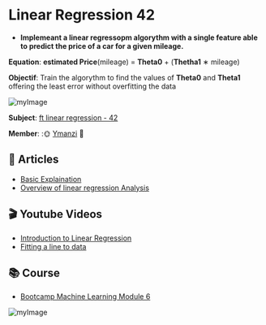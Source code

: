 # Linear Regression 42

* **Implemeant a linear regressopm algorythm with a single feature able to predict the price of a car for a given mileage.**

**Equation**:  **estimated Price**(mileage) = **Theta0** + (**Thetha1** ∗ mileage)

**Objectif**: Train the algorythm to find the values of **Theta0** and **Theta1** offering the least error without overfitting the data

![myImage](https://media.giphy.com/media/3o6Yg4GUVgIUg3bf7W/giphy.gif)

**Subject**: [ft linear regression - 42](https://cdn.intra.42.fr/pdf/pdf/13331/en.subject.pdf)

**Member**: :🌞 [Ymanzi](https://github.com/ymanzi) :first_quarter_moon_with_face:

## 📖 Articles
* [Basic Explaination](https://towardsdatascience.com/linear-regression-explained-d0a1068accb9)
* [Overview of linear regression Analysis](https://towardsdatascience.com/linear-regression-explained-1b36f97b7572)

## 🎬 Youtube Videos
* [Introduction to Linear Regression](https://www.youtube.com/watch?v=zPG4NjIkCjc)
* [Fitting a line to data](https://www.youtube.com/watch?v=PaFPbb66DxQ)

## 📚 Course
* [Bootcamp Machine Learning Module 6](https://github.com/42-AI/bootcamp_machine-learning)

![myImage](https://media.giphy.com/media/AeWoyE3ZT90YM/giphy.gif)
